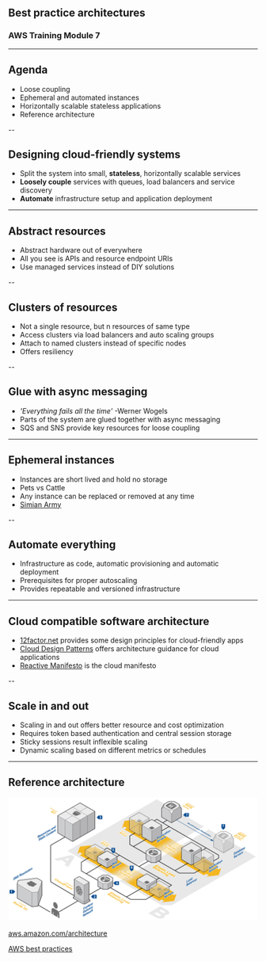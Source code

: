 
## Best practice architectures
### AWS Training Module 7

---

## Agenda

- Loose coupling
- Ephemeral and automated instances
- Horizontally scalable stateless applications
- Reference architecture

--

## Designing cloud-friendly systems

- Split the system into small, **stateless**, horizontally scalable services
- **Loosely couple** services with queues, load balancers and service discovery
- **Automate** infrastructure setup and application deployment

---

## Abstract resources

- Abstract hardware out of everywhere
- All you see is APIs and resource endpoint URIs
- Use managed services instead of DIY solutions

--

## Clusters of resources

- Not a single resource, but n resources of same type
- Access clusters via load balancers and auto scaling groups
- Attach to named clusters instead of specific nodes
- Offers resiliency

--

## Glue with async messaging

- *'Everything fails all the time'* -Werner Wogels
- Parts of the system are glued together with async messaging
- SQS and SNS provide key resources for loose coupling

---

## Ephemeral instances

- Instances are short lived and hold no storage
- Pets vs Cattle
- Any instance can be replaced or removed at any time
- [Simian Army](http://techblog.netflix.com/2011/07/netflix-simian-army.html)

--

## Automate everything

- Infrastructure as code, automatic provisioning and automatic deployment
- Prerequisites for proper autoscaling
- Provides repeatable and versioned infrastructure

---

## Cloud compatible software architecture

- [12factor.net](http://12factor.net/) provides some design principles for cloud-friendly apps
- [Cloud Design Patterns](http://download.microsoft.com/download/B/B/6/BB69622C-AB5D-4D5F-9A12-B81B952C1169/CloudDesignPatternsBook-PDF.pdf) offers architecture guidance for cloud applications
- [Reactive Manifesto](http://www.reactivemanifesto.org/) is the cloud manifesto

--

## Scale in and out

- Scaling in and out offers better resource and cost optimization
- Requires token based authentication and central session storage
- Sticky sessions result inflexible scaling
- Dynamic scaling based on different metrics or schedules

---

## Reference architecture

![Web hosting reference architecture](/images/aws_reference_architecture_web_hosting.png)

[aws.amazon.com/architecture](http://aws.amazon.com/architecture/)

[AWS best practices](http://media.amazonwebservices.com/AWS_Cloud_Best_Practices.pdf)
